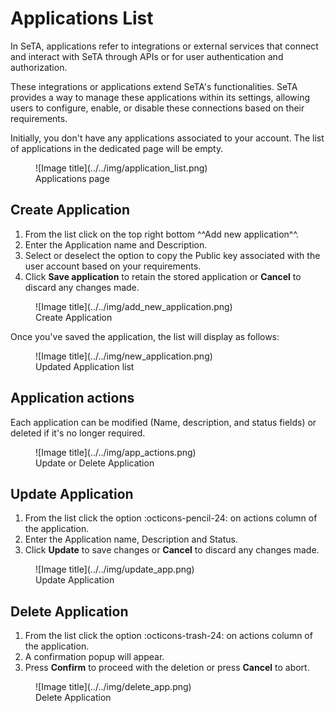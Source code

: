 # Applications List
In SeTA, applications refer to integrations or external services that connect and interact with SeTA through APIs or for user authentication and authorization.

These integrations or applications extend SeTA's functionalities. SeTA provides a way to manage these applications within its settings, allowing users to configure, enable, or disable these connections based on their requirements.

Initially, you don't have any applications associated to your account. The list of applications in the dedicated page will be empty.

<figure markdown>
  ![Image title](../../img/application_list.png)
  <figcaption>Applications page</figcaption>
</figure>

## Create Application

1. From the list click on the top right bottom ^^Add new application^^.  
2. Enter the Application name and Description.  
3. Select or deselect the option to copy the Public key associated with the user account based on your requirements.
4. Click **Save application** to retain the stored application or **Cancel** to discard any changes made. 

<figure markdown>
  ![Image title](../../img/add_new_application.png)
  <figcaption>Create Application</figcaption>
</figure>

Once you've saved the application, the list will display as follows:

<figure markdown>
  ![Image title](../../img/new_application.png)
  <figcaption>Updated Application list</figcaption>
</figure>


## Application actions
Each application can be modified (Name, description, and status fields) or deleted if it's no longer required.

<figure markdown>
  ![Image title](../../img/app_actions.png)
  <figcaption>Update or Delete Application</figcaption>
</figure>

## Update Application
1. From the list click the option :octicons-pencil-24: on actions column of the application.  
2. Enter the Application name, Description and Status.  
3. Click **Update** to save changes or **Cancel** to discard any changes made. 

<figure markdown>
  ![Image title](../../img/update_app.png)
  <figcaption>Update Application</figcaption>
</figure>

## Delete Application
1. From the list click the option :octicons-trash-24: on actions column of the application.  
2. A confirmation popup will appear.  
3. Press **Confirm** to proceed with the deletion or press **Cancel** to abort.

<figure markdown>
  ![Image title](../../img/delete_app.png)
  <figcaption>Delete Application</figcaption>
</figure>